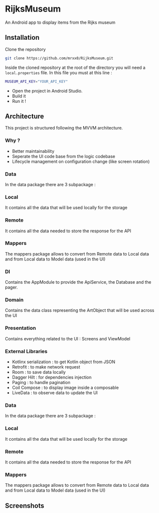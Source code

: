 # RijksMuseum
An Android app to display items from the Rijks museum

## Installation

Clone the repository

```bash
git clone https://github.com/mrxx0/RijksMuseum.git
```
Inside the cloned repository at the root of the directory you will need a ``local.properties`` file.
In this file you must at this line : 

```bash
MUSEUM_API_KEY="YOUR_API_KEY"
```

- Open the project in Android Studio.
- Build it
- Run it !

## Architecture

This project is structured following the MVVM architecture.

### Why ?

- Better maintainability 
- Seperate the UI code base from the logic codebase
- Lifecycle management on configuration change (like screen rotation)

### Data

In the data package there are 3 subpackage : 

### Local
It contains all the data that will be used locally for the storage

### Remote
It contains all the data needed to store the response for the API

### Mappers
The mappers package allows to convert from Remote data to Local data
and from Local data to Model data (used in the UI)

### DI
Contains the AppModule to provide the ApiService, the Database and the 
pager.

### Domain
Contains the data class representing the ArtObject that will be used
across the UI

### Presentation
Contains everything related to the UI : Screens and ViewModel

### External Libraries

- Kotlinx serialization : to get Kotlin object from JSON
- Retrofit : to make network request
- Room : to save data locally
- Dagger Hilt : for dependencies injection 
- Paging : to handle pagination
- Coil Compose : to display image inside a composable
- LiveData : to observe data to update the UI

### Data

In the data package there are 3 subpackage : 

### Local
It contains all the data that will be used locally for the storage

### Remote
It contains all the data needed to store the response for the API

### Mappers
The mappers package allows to convert from Remote data to Local data
and from Local data to Model data (used in the UI)

## Screenshots



